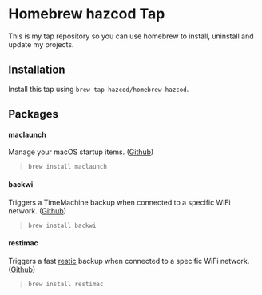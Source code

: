 # Homebrew hazcod Tap
This is my tap repository so you can use homebrew to install, uninstall and update my projects.

## Installation
Install this tap using `brew tap hazcod/homebrew-hazcod`.

## Packages

#### maclaunch
Manage your macOS startup items. ([Github](https://github.com/hazcod/maclaunch))
> `brew install maclaunch`

#### backwi
Triggers a TimeMachine backup when connected to a specific WiFi network. ([Github](https://github.com/hazcod/backwi.sh))
> `brew install backwi`

#### restimac
Triggers a fast [restic](https://github.com/restic/restic) backup when connected to a specific WiFi network. ([Github](https://github.com/hazcod/restimac.sh))
> `brew install restimac`

